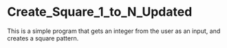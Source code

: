 # Create_Square_1_to_N_Updated
This is a simple program that gets an integer from the user as an input, and creates a square pattern.
